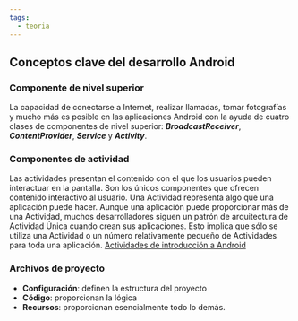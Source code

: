 ```yaml
---
tags:
  - teoria
---
```

## Conceptos clave del desarrollo Android

### Componente de nivel superior

La capacidad de conectarse a Internet, realizar llamadas, tomar fotografías y mucho más es posible en las aplicaciones Android con la ayuda de cuatro clases de componentes de nivel superior: ***BroadcastReceiver***, ***ContentProvider***, ***Service*** y ***Activity***. 

### Componentes de actividad

Las actividades presentan el contenido con el que los usuarios pueden interactuar en la pantalla. Son los únicos componentes que ofrecen contenido interactivo al usuario. Una Actividad representa algo que una aplicación puede hacer. Aunque una aplicación puede proporcionar más de una Actividad, muchos desarrolladores siguen un patrón de arquitectura de Actividad Única cuando crean sus aplicaciones. Esto implica que sólo se utiliza una Actividad o un número relativamente pequeño de Actividades para toda una aplicación.
[Actividades de introducción a Android](https://developer.android.com/guide/components/activities/intro-activities)

### Archivos de proyecto

- **Configuración**: definen la estructura del proyecto
- **Código**: proporcionan la lógica
- **Recursos**: proporcionan esencialmente todo lo demás.